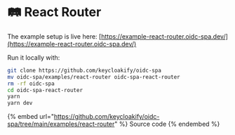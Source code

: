 # 🛤️ React Router

The example setup is live here: [https://example-react-router.oidc-spa.dev/](https://example-react-router.oidc-spa.dev/)

Run it locally with: &#x20;

```bash
git clone https://github.com/keycloakify/oidc-spa
mv oidc-spa/examples/react-router oidc-spa-react-router
rm -rf oidc-spa
cd oidc-spa-react-router
yarn
yarn dev
```

{% embed url="https://github.com/keycloakify/oidc-spa/tree/main/examples/react-router" %}
Source code
{% endembed %}

